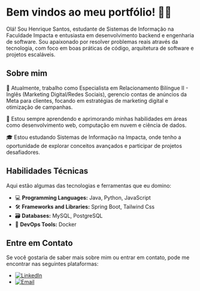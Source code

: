 # Bem vindos ao meu portfólio! 👨‍💻

Olá! Sou Henrique Santos, estudante de Sistemas de Informação na Faculdade Impacta e entusiasta em desenvolvimento backend e engenharia de software. Sou apaixonado por resolver problemas reais através da tecnologia, com foco em boas práticas de código, arquitetura de software e projetos escaláveis.

## Sobre mim

💼 Atualmente, trabalho como Especialista em Relacionamento Bilíngue II - Inglês (Marketing Digital/Redes Sociais), gerencio contas de anúncios da Meta para clientes, focando em estratégias de marketing digital e otimização de campanhas.

🌱 Estou sempre aprendendo e aprimorando minhas habilidades em áreas como desenvolvimento web, computação em nuvem e ciência de dados.

🎓 Estou estudando Sistemas de Informação na Impacta, onde tenho a oportunidade de explorar conceitos avançados e participar de projetos desafiadores.

## Habilidades Técnicas

Aqui estão algumas das tecnologias e ferramentas que eu domino:

- 💻 **Programming Languages:** Java, Python, JavaScript
- 🛠️ **Frameworks and Libraries:** Spring Boot, Tailwind Css
- 🗃️ **Databases:** MySQL, PostgreSQL
- 🔧 **DevOps Tools:** Docker

## Entre em Contato

Se você gostaria de saber mais sobre mim ou entrar em contato, pode me encontrar nas seguintes plataformas:

- [![LinkedIn](https://img.shields.io/badge/-LinkedIn-blue?style=flat-square&logo=linkedin&logoColor=white)](https://www.linkedin.com/in/henriquesantosoliveira/)
- [![Email](https://img.shields.io/badge/-Email-red?style=flat-square&logo=gmail&logoColor=white)](mailto:riquesantosoliveira@gmail.com)
